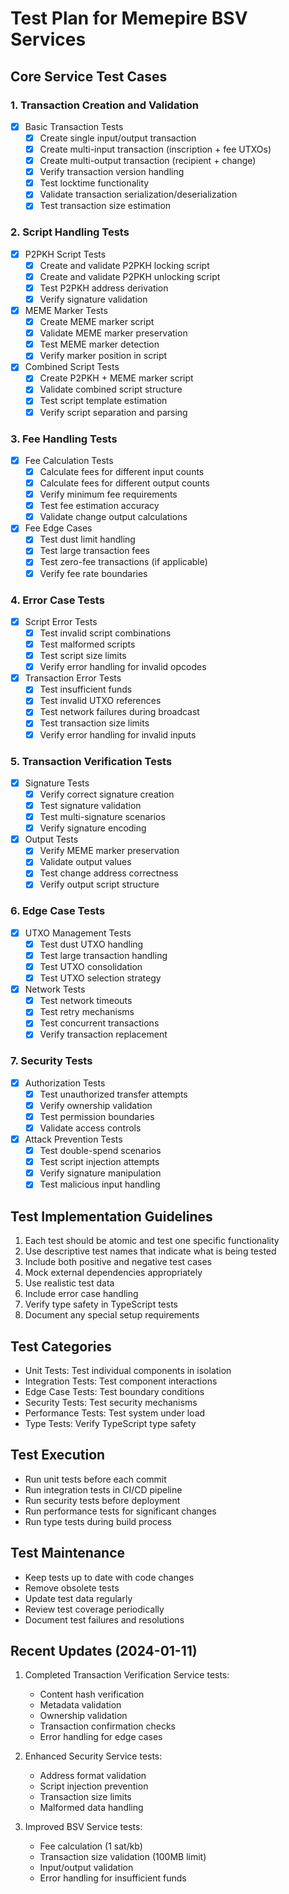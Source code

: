 # Test Plan for Memepire BSV Services

## Core Service Test Cases

### 1. Transaction Creation and Validation
- [x] Basic Transaction Tests
  - [x] Create single input/output transaction
  - [x] Create multi-input transaction (inscription + fee UTXOs)
  - [x] Create multi-output transaction (recipient + change)
  - [x] Verify transaction version handling
  - [x] Test locktime functionality
  - [x] Validate transaction serialization/deserialization
  - [x] Test transaction size estimation

### 2. Script Handling Tests
- [x] P2PKH Script Tests
  - [x] Create and validate P2PKH locking script
  - [x] Create and validate P2PKH unlocking script
  - [x] Test P2PKH address derivation
  - [x] Verify signature validation

- [x] MEME Marker Tests
  - [x] Create MEME marker script
  - [x] Validate MEME marker preservation
  - [x] Test MEME marker detection
  - [x] Verify marker position in script

- [x] Combined Script Tests
  - [x] Create P2PKH + MEME marker script
  - [x] Validate combined script structure
  - [x] Test script template estimation
  - [x] Verify script separation and parsing

### 3. Fee Handling Tests
- [x] Fee Calculation Tests
  - [x] Calculate fees for different input counts
  - [x] Calculate fees for different output counts
  - [x] Verify minimum fee requirements
  - [x] Test fee estimation accuracy
  - [x] Validate change output calculations

- [x] Fee Edge Cases
  - [x] Test dust limit handling
  - [x] Test large transaction fees
  - [x] Test zero-fee transactions (if applicable)
  - [x] Verify fee rate boundaries

### 4. Error Case Tests
- [x] Script Error Tests
  - [x] Test invalid script combinations
  - [x] Test malformed scripts
  - [x] Test script size limits
  - [x] Verify error handling for invalid opcodes

- [x] Transaction Error Tests
  - [x] Test insufficient funds
  - [x] Test invalid UTXO references
  - [x] Test network failures during broadcast
  - [x] Test transaction size limits
  - [x] Verify error handling for invalid inputs

### 5. Transaction Verification Tests
- [x] Signature Tests
  - [x] Verify correct signature creation
  - [x] Test signature validation
  - [x] Test multi-signature scenarios
  - [x] Verify signature encoding

- [x] Output Tests
  - [x] Verify MEME marker preservation
  - [x] Validate output values
  - [x] Test change address correctness
  - [x] Verify output script structure

### 6. Edge Case Tests
- [x] UTXO Management Tests
  - [x] Test dust UTXO handling
  - [x] Test large transaction handling
  - [x] Test UTXO consolidation
  - [x] Test UTXO selection strategy

- [x] Network Tests
  - [x] Test network timeouts
  - [x] Test retry mechanisms
  - [x] Test concurrent transactions
  - [x] Verify transaction replacement

### 7. Security Tests
- [x] Authorization Tests
  - [x] Test unauthorized transfer attempts
  - [x] Verify ownership validation
  - [x] Test permission boundaries
  - [x] Validate access controls

- [x] Attack Prevention Tests
  - [x] Test double-spend scenarios
  - [x] Test script injection attempts
  - [x] Verify signature manipulation
  - [x] Test malicious input handling

## Test Implementation Guidelines
1. Each test should be atomic and test one specific functionality
2. Use descriptive test names that indicate what is being tested
3. Include both positive and negative test cases
4. Mock external dependencies appropriately
5. Use realistic test data
6. Include error case handling
7. Verify type safety in TypeScript tests
8. Document any special setup requirements

## Test Categories
- Unit Tests: Test individual components in isolation
- Integration Tests: Test component interactions
- Edge Case Tests: Test boundary conditions
- Security Tests: Test security mechanisms
- Performance Tests: Test system under load
- Type Tests: Verify TypeScript type safety

## Test Execution
- Run unit tests before each commit
- Run integration tests in CI/CD pipeline
- Run security tests before deployment
- Run performance tests for significant changes
- Run type tests during build process

## Test Maintenance
- Keep tests up to date with code changes
- Remove obsolete tests
- Update test data regularly
- Review test coverage periodically
- Document test failures and resolutions

## Recent Updates (2024-01-11)
1. Completed Transaction Verification Service tests:
   - Content hash verification
   - Metadata validation
   - Ownership validation
   - Transaction confirmation checks
   - Error handling for edge cases

2. Enhanced Security Service tests:
   - Address format validation
   - Script injection prevention
   - Transaction size limits
   - Malformed data handling

3. Improved BSV Service tests:
   - Fee calculation (1 sat/kb)
   - Transaction size validation (100MB limit)
   - Input/output validation
   - Error handling for insufficient funds 
